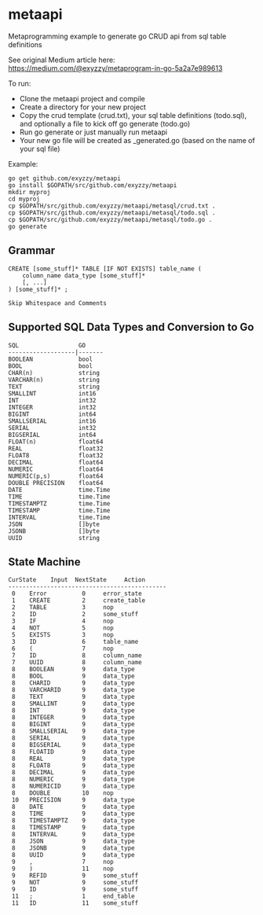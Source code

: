 # metaapi

Metaprogramming example to generate go CRUD api from sql table definitions

See original Medium article here: https://medium.com/@exyzzy/metaprogram-in-go-5a2a7e989613

To run:

* Clone the metaapi project and compile
* Create a directory for your new project
* Copy the crud template (crud.txt), your sql table definitions (todo.sql), and optionally a file to kick off go generate (todo.go)
* Run go generate or just manually run metaapi
* Your new go file will be created as _generated.go (based on the name of your sql file)

Example:

```
go get github.com/exyzzy/metaapi
go install $GOPATH/src/github.com/exyzzy/metaapi
mkdir myproj
cd myproj
cp $GOPATH/src/github.com/exyzzy/metaapi/metasql/crud.txt .
cp $GOPATH/src/github.com/exyzzy/metaapi/metasql/todo.sql .
cp $GOPATH/src/github.com/exyzzy/metaapi/metasql/todo.go .
go generate
```

## Grammar
```
CREATE [some_stuff]* TABLE [IF NOT EXISTS] table_name (
    column_name data_type [some_stuff]* 
    [, ...]
) [some_stuff]* ;

Skip Whitespace and Comments
```

## Supported SQL Data Types and Conversion to Go
```
SQL	        		GO
-------------------|-------
BOOLEAN	    		bool
BOOL	    		bool
CHAR(n)	    		string
VARCHAR(n)			string
TEXT	    		string
SMALLINT			int16
INT	        		int32
INTEGER	    		int32
BIGINT	    		int64
SMALLSERIAL			int16
SERIAL	    		int32
BIGSERIAL			int64
FLOAT(n)			float64
REAL	    		float32
FLOAT8	    		float32
DECIMAL	    		float64
NUMERIC	    		float64
NUMERIC(p,s)	    float64
DOUBLE PRECISION	float64
DATE	    		time.Time
TIME	    		time.Time
TIMESTAMPTZ			time.Time
TIMESTAMP			time.Time
INTERVAL			time.Time
JSON	    		[]byte
JSONB	    		[]byte
UUID	    		string
```

## State Machine
```
CurState    Input  NextState     Action
---------------------------------------------
 0    Error          0     error_state     
 1    CREATE         2     create_table     
 2    TABLE          3     nop     
 2    ID             2     some_stuff     
 3    IF             4     nop     
 4    NOT            5     nop     
 5    EXISTS         3     nop     
 3    ID             6     table_name     
 6    (              7     nop     
 7    ID             8     column_name     
 7    UUID           8     column_name     
 8    BOOLEAN        9     data_type     
 8    BOOL           9     data_type     
 8    CHARID         9     data_type     
 8    VARCHARID      9     data_type     
 8    TEXT           9     data_type     
 8    SMALLINT       9     data_type     
 8    INT            9     data_type     
 8    INTEGER        9     data_type     
 8    BIGINT         9     data_type     
 8    SMALLSERIAL    9     data_type     
 8    SERIAL         9     data_type     
 8    BIGSERIAL      9     data_type     
 8    FLOATID        9     data_type     
 8    REAL           9     data_type     
 8    FLOAT8         9     data_type     
 8    DECIMAL        9     data_type     
 8    NUMERIC        9     data_type     
 8    NUMERICID      9     data_type     
 8    DOUBLE         10    nop     
 10   PRECISION      9     data_type     
 8    DATE           9     data_type     
 8    TIME           9     data_type     
 8    TIMESTAMPTZ    9     data_type     
 8    TIMESTAMP      9     data_type     
 8    INTERVAL       9     data_type     
 8    JSON           9     data_type     
 8    JSONB          9     data_type     
 8    UUID           9     data_type     
 9    ,              7     nop     
 9    )              11    nop     
 9    REFID          9     some_stuff     
 9    NOT            9     some_stuff     
 9    ID             9     some_stuff     
 11   ;              1     end_table     
 11   ID             11    some_stuff     
```